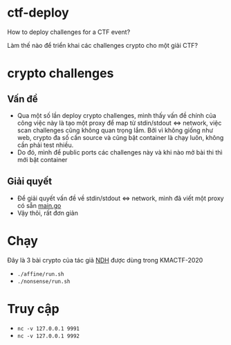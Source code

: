 # ctf-deploy
How to deploy challenges for a CTF event?

Làm thế nào để triển khai các challenges crypto cho một giải CTF?

# crypto challenges
## Vấn đề
- Qua một số lần deploy crypto challenges, mình thấy vấn đề chính của công việc này là tạo một proxy để map từ stdin/stdout <=> network, việc scan challenges cũng không quan trọng lắm. Bởi vì không giống như web, crypto đa số cần source và cũng bật container là chạy luôn, không cần phải test nhiều.
- Do đó, mình để public ports các challenges này và khi nào mở bài thi thì mới bật container

## Giải quyết
- Để giải quyết vấn đề về stdin/stdout <=> network, mình đã viết một proxy có sẵn [main.go](../proxy-cmd/main.go)
- Vậy thôi, rất đơn giản

# Chạy
Đây là 3 bài crypto của tác giả [NDH](https://github.com/nguyenduyhieukma) được dùng trong KMACTF-2020
- `./affine/run.sh`
- `./nonsense/run.sh`

# Truy cập
- `nc -v 127.0.0.1 9991`
- `nc -v 127.0.0.1 9992`
